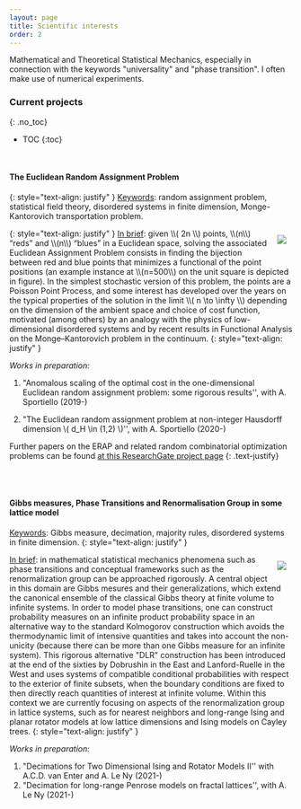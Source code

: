 ```yaml
---
layout: page
title: Scientific interests
order: 2
---
```



Mathematical and Theoretical Statistical Mechanics, especially in connection with the keywords "universality" and "phase transition". I often make use of numerical experiments.


### Current projects
{: .no_toc}

- TOC
{:toc}

<br/>

#### The Euclidean Random Assignment Problem
{: style="text-align: justify" }
<ins>Keywords</ins>: random assignment problem, statistical field theory, disordered systems in finite dimension, Monge-Kantorovich transportation problem.

<!--![](assets/config.png =100x20)-->
<img style="max-width:350px;float:right;margin: 1px 1px 1px 1px;padding: 10px;" src="../assets/config-n500.png">
{: style="text-align: justify" }
 <ins>In brief</ins>: given \\( 2n \\) points, \\(n\\) “reds” and \\(n\\) “blues” in a Euclidean space, solving the associated Euclidean Assignment Problem consists in finding the bijection between red and blue points that minimizes a functional of the point positions (an example instance at \\(n=500\\) on the unit square is depicted in figure). In the simplest stochastic version of this problem, the points are a Poisson Point Process, and some interest has developed over the years on the typical properties of the solution in the limit \\( n \to \infty \\) depending on the dimension of the ambient space and choice of cost function, motivated (among others) by an analogy with the physics of low-dimensional disordered systems and by recent results in Functional Analysis on the Monge–Kantorovich problem in the continuum.
{: style="text-align: justify" }

_Works in preparation:_

<!--- Random assignment problems on \\( 2d \\) manifolds
 with *D. Benedetto, E. Caglioti, S. Caracciolo, G. Sicuro and A. Sportiello*.


- Field theoretic approach to the Euclidean random assignment problem
with *S. Caracciolo, G. Sicuro and A. Sportiello*.
-->
1. "Anomalous scaling of the optimal cost in the one-dimensional Euclidean random assignment problem: some rigorous results'',
 with A. Sportiello (2019-)

2. "The Euclidean random assignment problem at non-integer Hausdorff dimension \\( d_H \in (1,2) \\)'',
 with A. Sportiello (2020-)


 Further papers on the ERAP and related random combinatorial optimization problems can be found [at this ResearchGate project page](https://www.researchgate.net/project/Bipartite-matching-relationship-between-random-and-Euclidean-graphs)
 {: .text-justify}

<br/>
<br/>

#### Gibbs measures, Phase Transitions and Renormalisation Group in some lattice model

 <ins>Keywords</ins>: Gibbs measure, decimation, majority rules, disordered systems in finite dimension.
{: style="text-align: justify" }
 <!--![](assets/config.png =100x20)-->
 <img style="max-width:350px;float:right;margin: 1px 1px 1px 1px;padding: 10px;" src="../assets/Tcrit-L33.png">

  <ins>In brief</ins>: in mathematical statistical mechanics phenomena such as phase transitions and conceptual frameworks such as the renormalization group can be approached rigorously. A central object in this domain are Gibbs mesures and their generalizations, which extend the canonical ensemble of the classical Gibbs theory at finite volume to infinite systems. In order to model phase transitions, one can construct probability measures on an infinite product probability space in an alternative way to the standard Kolmogorov construction which avoids the thermodynamic limit of intensive quantities and takes into account the non-unicity (because there can be more than one Gibbs measure for an infinite system). This rigorous alternative "DLR" construction has been introduced at the end of the sixties by Dobrushin in the East and Lanford-Ruelle in the West and uses systems of compatible conditional probabilities with respect to the exterior of finite subsets, when the boundary conditions are fixed to then directly reach quantities of interest at infinite volume.
  Within this context we are currently focusing on aspects of the renormalization group in lattice systems, such as for nearest neighbors and long-range Ising and planar rotator models at low lattice dimensions and Ising models on Cayley trees.
{: style="text-align: justify" }

 _Works in preparation:_

1. "Decimations for Two Dimensional Ising and Rotator Models II'' with A.C.D. van Enter and A. Le Ny (2021-)
2. "Decimation for long-range Penrose models on fractal lattices'',
   with A. Le Ny (2021-)




  <!--Some background on this project can be found [at this ResearchGate project page](https://www.researchgate.net/project/Bipartite-matching-relationship-between-random-and-Euclidean-graphs)
  {: .text-justify}-->


<!--
### Co-authors' webpages

[Dario Benedetto](http://brazil.mat.uniroma1.it/dario/){:target="\_blank"}, [Emanuele Caglioti](https://sites.google.com/site/ecaglioti/Research/a-brief-description){:target="\_blank"}, [Sergio Caracciolo](http://pcteserver.mi.infn.it/~caraccio/){:target="\_blank"}, [Vittorio Erba](https://com){:target="\_blank"}, [Gabriele Sicuro](https://gabrielesicuro.wordpress.com/){:target="\_blank"}, [Andrea Sportiello](https://lipn.univ-paris13.fr/~sportiello/index_eng.html/){:target="\_blank"}
-->


<!-->
<!--
#### Webpages of coauthors
(that I know of ...)

[Sergio Caracciolo](https://google.com/), [Gabriele Sicuro](https://google.com/), [Andrea Sportiello](https://google.com/).
-->
<!--
#### Some motivations

Formally, an ERAP is a linear sum assignment problem[^9] in which the assignment of \\( n \\) objects (the blue points, say) to another set of \\( n \\) objects (the red points, say) minimises a global energy function \\( \mathcal{H}(\pi) \\) which is linear in the contribution of each edge. This choice, coupled with the convexity of the search space, makes the problem simple, and a solution can be found in polynomial time under rather mild conditions[^1]. A configuration of minimal energy can be specified by a permutation \\(\pi^\* \\), which is called the optimal assignment or ground state. In an ERAP, blue and red points are families of i.i.d. random variables drawn from a given probability measure \\( \mu \\) supported on a metric space \\( \mathcal{M} \\) of Hausdorff dimension \\( d_H \\). \\( c_{ij} \\), the \\( ij \\)-th entry of the cost matrix, is a scale invariant function of the \\(d\\)-dimensional Euclidean distance between blue \\(i\\) and red \\(j\\), such as \\( c(x) = \|x \|^p \\) with \\( p \in \mathbb{R} \\). These aspects qualify the ERAP as a prototypical and genuinely finite-dimensional example of a critical (due to having the same number of points of each color), frustrated (due to the Euclidean correlations) and disordered system, in which analytical predictions can be tested by simple numerical explorations (an example of solution to an ERAP at \\(d=2\\) on the unit square is given in the following figure).
{: .text-justify}

<!--
For example, the energy function \\( \mathcal{H}\\) of an ERAP, with the above choice of cost function \\(c\\) depending on \\(p\\), corresponds to the \\(p\\)-Wasserstein distance (to the power \\(p\\)) between the two empirical measures associated to blue and red points. Monge-Kantorovich duality in the continuum, which corresponds to linear programming duality in a discrete setting[^8], corresponds to the physical fact that the ground state energy (which is a sum of non-local terms) can be written as a sum of local quantities, sometimes termed _prices_ or _cavity fields_:
{: .text-justify}

\\[ c_{i\pi^\*(i)}=u_i+v_{\pi^\*(i)} \qquad \forall i=1,\ldots,n \\]

-->
<!--
<div class="tf2d" markdown="block">

![I'm rendering a big image... please wait: depending on the speed of your connection this may take a while.]({{ site.url }}/assets/size50002d.png){:width="100%"}

</div>

<p class="message"><i class="fa fa-info-circle fa-fw" aria-hidden="true"></i>Instance of an ERAP in the unit square with the uniform measure. Here, the n=5000 blue and red points are not shown for clarity, and p=1, so that arrows connecting optimally matched points do not cross. Each arrow has been assigned a color to emphasize its contribution to the ground state energy (colorbar). This image can be downloaded <a href="assets/size50002d.png" target="_blank">here</a>. </p>
{: .text-justify}
<br/>

The ERAP is also intimately related to a well-known problem in the calculus of variations, the so-called Monge-Kantorovich problem in optimal transport. Some aspects of this correspondence can be at least traced back to the work of Leonid Kantorovich, recipient of the Nobel Prize in Economics in 1975 for his work on the optimal allocation of resources and one of the ``founding fathers'' of optimal transport[^8]. Moreover, like any assignment problem, the ERAP can also be interpreted in terms of the optimal strategy in a certain zero-sum, two player non-cooperative game[^15]. It is interesting to notice that within this context results based on physical arguments [^5][^11][^12] have been proven rigorously much later[^6][^13][^14], and often raised new and challenging questions.
{: .text-justify}

We have started a program of investigations of the ERAP combining analytical and numerical methods (see the [publications](/publications) page for some relevant references).
Further details on the ERAP and other stochastic combinatorial optimisation problems may be found at this [ResearchGate project page](https://www.researchgate.net/project/Bipartite-matching-relationship-between-random-and-Euclidean-graphs).
{: .text-justify}


**(Essential) references**

[^1]:
    Kuhn, H. W. (1955), _The Hungarian method for the assignment problem_. Naval Research Logistics, 2: 83–97. [doi:10.1002/nav.3800020109](http://onlinelibrary.wiley.com/doi/10.1002/nav.3800020109/abstract){:target="_blank"}

[^2]:
    McCann, R. J. (1999). _Exact solutions to the transportation problem on the line_. Proceedings of the Royal Society of London. Series A: Mathematical, Physical and Engineering Sciences, 455(1984), 1341–1380. [doi:10.1098/rspa.1999.0364](https://doi.org/10.1098/rspa.1999.0364){:target="_blank"}

[^3]:
    Orland, H., & Zee, A. (2002). _RNA folding and large N matrix theory_. Nuclear Physics B, 620(3), 456–476. [doi:10.1016/S0550-3213(01)00522-3](https://doi.org/10.1016/S0550-3213(01)00522-3){:target="_blank"}

[^4]:
    Shah, D., Giaccone, P., & Prabhakar, B. (2001). _An efficient randomized algorithm for input-queued switch scheduling_. Proceedings - Symposium on the High Performance Interconnects, Hot Interconnects.
  [doi:10.1109/HIS.2001.946686](https://doi.org/10.1109/HIS.2001.946686){:target="_blank"}

[^5]:
    Mézard, M., & Parisi, G. (1985), _Replicas and optimization_. Journal de Physique Lettres, 46(17), 771–778. [doi:10.1051/jphyslet:019850046017077100](http://jphyslet.journaldephysique.org/en/articles/jphyslet/abs/1985/17/jphyslet_1985__46_17_771_0/jphyslet_1985__46_17_771_0.html){:target="_blank"}

[^6]:
    Aldous, D. J. (2001). _The ζ(2) limit in the random assignment problem_. Random Structures and Algorithms. [doi:10.1051/10.1002/rsa.1015](https://doi.org/10.1002/rsa.1015){:target="_blank"}


[^7]:
    Talagrand, M. (2004). _Spin Glasses: A Challenge for Mathematicians – Cavity and Mean Field Models_. Springer, 2003.
    [Publisher website](https://www.springer.com/gp/book/9783540003564){:target="_blank"}

[^8]:
    Villani, C. (2009). _Optimal transport, old and new_ (Springer). [doi:10.1007/978-3-540-71050-9](https://doi.org/10.1007/978-3-540-71050-9){:target="_blank"}

[^9]:
    Burkard, R. E., & Çela, E. (1999). _Linear Assignment Problems and Extensions_. In Handbook of Combinatorial Optimization (pp. 75–149). [doi:10.1007/978-1-4757-3023-4_2](https://doi.org/10.1007/978-1-4757-3023-4_2){:target="_blank"}

[^10]:
    Mezard, M., Parisi, G., & Virasoro, M. (1986). _Spin Glass Theory and Beyond_ (World Scientific). [doi:10.1142/0271](https://doi.org/10.1142/0271){:target="_blank"}

[^11]:
    Parisi, G. (1998). _A Conjecture on random bipartite matching_. ArXiv. Retrieved from [ArXiv/cond-mat/9801176](http://arxiv.org/abs/cond-mat/9801176){:target="_blank"}

[^12]:
    Caracciolo, S., Lucibello, C., Parisi, G., & Sicuro, G. (2014). _Scaling hypothesis for the Euclidean bipartite matching problem_. Physical Review E, 90(1), 012118.[doi:10.1103/PhysRevE.90.012118](https://doi.org/10.1103/PhysRevE.90.012118){:target="_blank"}

[^13]:
    Linusson, S., & Wästlund, J. (2003). _A proof of Parisi’s conjecture on the random assignment problem_. Probab. Theory Relat. Fields, 62(10831001), 1–7. [doi:10.1007/s00440-003-0308-9](https://doi.org/10.1007/s00440-003-0308-9){:target="_blank"}

[^14]:
    Ambrosio, L., Stra, F., & Trevisan, D. (2019). _A PDE approach to a 2-dimensional matching problem_. Probability Theory and Related Fields. [doi:10.1007/s00440-018-0837-x](https://doi.org/10.1007/s00440-018-0837-x)

[^15]:
    von Neumann, J. (1953). _1. A Certain Zero-sum Two-person Game Equivalent to the Optimal Assignment Problem_. In H. W. Kuhn & A. W. Tucker (Eds.), Contributions to the Theory of Games (AM-28), Volume II (pp. 5–12). [doi:10.1515/9781400881970-002](https://doi.org/10.1515/9781400881970-002)

-->

